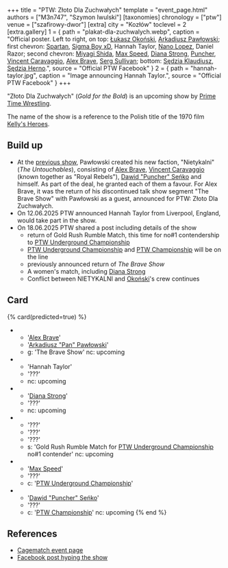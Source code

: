 +++
title = "PTW: Złoto Dla Zuchwałych"
template = "event_page.html"
authors = ["M3n747", "Szymon Iwulski"]
[taxonomies]
chronology = ["ptw"]
venue = ["szafirowy-dwor"]
[extra]
city = "Kozłów"
toclevel = 2
[extra.gallery]
1 = { path = "plakat-dla-zuchwalych.webp", caption = "Official poster. Left to right, on top: [Łukasz Okoński](@/w/lukasz-okonski.md), [Arkadiusz Pawłowski](@/w/pan-pawlowski.md); first chevron: [Spartan](@/w/spartan.md), [Sigma Boy xD](@/w/sigma-boy.md), Hannah Taylor, [Nano Lopez](@/w/nano-lopez.md), Daniel Razor; second chevron: [Miyagi Shida](@/w/miyagi-shida.md), [Max Speed](@/w/max-speed.md), [Diana Strong](@/w/diana-strong.md), [Puncher](@/w/puncher.md), [Vincent Caravaggio](@/w/vincent-caravaggio.md), [Alex Brave](@/w/alex-brave.md), [Serg Sullivan](@/w/serg-sullivan.md); bottom: [Sędzia Klaudiusz](@/w/sedzia-klaudiusz.md), [Sędzia Herno](@/w/sedzia-herno.md).", source = "Official PTW Facebook" }
2 = { path = "hannah-taylor.jpg", caption = "Image announcing Hannah Taylor.", source = "Official PTW Facebook" }
+++

"Złoto Dla Zuchwałych" (_Gold for the Bold_) is an upcoming show by [Prime Time Wrestling](@/o/ptw.md).

The name of the show is a reference to the Polish title of the 1970 film [Kelly's Heroes][zloto].

## Build up

* At the [previous show](@/e/ptw/2025-05-31-ptw-dzien-dziecka.md), Pawłowski created his new faction, "Nietykalni" (_The Untouchables_), consisting of [Alex Brave](@/w/alex-brave.md), [Vincent Caravaggio](@/w/vincent-caravaggio.md) (known together as "Royal Rebels"), [Dawid "Puncher" Seńko](@/w/puncher.md) and himself. As part of the deal, he granted each of them a favour. For Alex Brave, it was the return of his discontinued talk show segment "The Brave Show" with Pawłowski as a guest, announced for PTW: Złoto Dla Zuchwałych.
* On 12.06.2025 PTW announced Hannah Taylor from Liverpool, England, would take part in the show.
* On 18.06.2025 PTW shared a post including details of the show
  * return of Gold Rush Rumble Match, this time for no#1 contendership to [PTW Underground Championship](@/c/ptw-underground-championship.md)
  * [PTW Underground Championship](@/c/ptw-underground-championship.md) and [PTW Championship](@/c/ptw-championship.md) will be on the line
  * previously announced return of _The Brave Show_
  * A women's match, including [Diana Strong](@/w/diana-strong.md)
  * Conflict between NIETYKALNI and [Okoński](@/w/lukasz-okonski.md)'s crew continues

## Card

{% card(predicted=true) %}
- - '[Alex Brave](@/w/alex-brave.md)'
  - '[Arkadiusz "Pan" Pawłowski](@/w/pan-pawlowski.md)'
  - g: 'The Brave Show'
    nc: upcoming
- - 'Hannah Taylor'
  - '???'
  - nc: upcoming
- - '[Diana Strong](@/w/diana-strong.md)'
  - '???'
  - nc: upcoming
- - '???'
  - '???'
  - '???'
  - s: 'Gold Rush Rumble Match for [PTW Underground Championship](@/c/ptw-underground-championship.md) no#1 contender'
    nc: upcoming
- - '[Max Speed](@/w/max-speed.md)'
  - '???'
  - c: '[PTW Underground Championship](@/c/ptw-underground-championship.md)'
- - '[Dawid "Puncher" Seńko](@/w/puncher.md)'
  - '???'
  - c: '[PTW Championship](@/c/ptw-championship.md)'
    nc: upcoming
{% end %}

## References

* [Cagematch event page](https://www.cagematch.net/?id=1&nr=426947)
* [Facebook post hyping the show](https://www.facebook.com/PrimeTimeWrestlingPL/videos/1237806764590970)

[zloto]: https://en.wikipedia.org/wiki/Kelly%27s_Heroes
